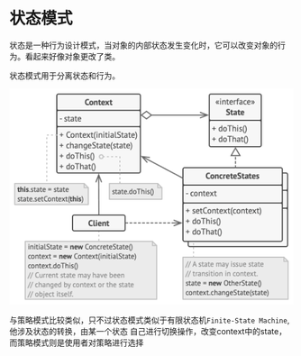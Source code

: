 # 状态模式

状态是一种行为设计模式，当对象的内部状态发生变化时，它可以改变对象的行为。看起来好像对象更改了类。

状态模式用于分离状态和行为。

![state](../../.img/state.png?raw=true)

与策略模式比较类似，只不过状态模式类似于有限状态机`Finite-State Machine`,他涉及状态的转换，由某一个状态
自己进行切换操作，改变context中的state，而策略模式则是使用者对策略进行选择
